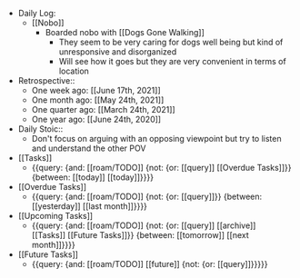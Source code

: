 - Daily Log:
    - [[Nobo]]
        - Boarded nobo with [[Dogs Gone Walking]]
            - They seem to be very caring for dogs well being but kind of unresponsive and disorganized
            - Will see how it goes but they are very convenient in terms of location 
- Retrospective::
    - One week ago: [[June 17th, 2021]]
    - One month ago: [[May 24th, 2021]]
    - One quarter ago: [[March 24th, 2021]]
    - One year ago: [[June 24th, 2020]]
- Daily Stoic::
    - Don't focus on arguing with an opposing viewpoint but try to listen and understand the other POV
- [[Tasks]]
    - {{query: {and: [[roam/TODO]] {not: {or: [[query]] [[Overdue Tasks]]}} {between: [[today]] [[today]]}}}}
- [[Overdue Tasks]]
    - {{query: {and: [[roam/TODO]] {not: {or: [[query]]}} {between: [[yesterday]] [[last month]]}}}}
- [[Upcoming Tasks]]
    - {{query: {and: [[roam/TODO]] {not: {or: [[query]] [[archive]] [[Tasks]] [[Future Tasks]]}} {between: [[tomorrow]] [[next month]]}}}}
- [[Future Tasks]]
    - {{query: {and: [[roam/TODO]] [[future]] {not: {or: [[query]]}}}}}
